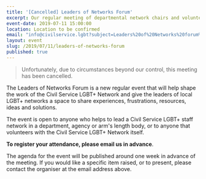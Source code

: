 ```yaml
---
title: '[Cancelled] Leaders of Networks Forum'
excerpt: Our regular meeting of departmental network chairs and volunteers.
event-date: 2019-07-11 15:00:00
location: Location to be confirmed
email: "info@civilservice.lgbt?subject=Leaders%20of%20Networks%20forum%20%E2%80%94%2011%20July%202019&body=I%20want%20to%20attend%20the%20Leaders%20of%20Networks%20forum.%0A%0ANAME%3A%20%3Cyour%20name%3E%0ADEPT%3A%20%3Cyour%20department%3E%0A%0AI%20will%20be%20attending%20%3Cin%20person%2Fby%20phone%3E%20(delete%20as%20appropriate)"
layout: event
slug: /2019/07/11/leaders-of-networks-forum
published: true
---
```


> Unfortunately, due to circumstances beyond our control, this meeting has been cancelled.

The Leaders of Networks Forum is a new regular event that will help shape the work of the Civil Service LGBT+ Network and give the leaders of local LGBT+ networks a space to share experiences, frustrations, resources, ideas and solutions.

The event is open to anyone who helps to lead a Civil Service LGBT+ staff network in a department, agency or arm's length body, or to anyone that volunteers with the Civil Service LGBT+ Network itself.

**To register your attendance, please email us in advance**. 

The agenda for the event will be published around one week in advance of the meeting. If you would like a specific item raised, or to present, please contact the organiser at the email address above.
